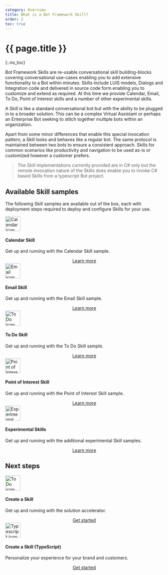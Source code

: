 ```yaml
---
category: Overview
title: What is a Bot Framework Skill?
order: 2
toc: true
---
```


# {{ page.title }}
{:.no_toc}

Bot Framework Skills are re-usable conversational skill building-blocks covering conversational use-cases enabling you to add extensive functionality to a Bot within minutes. Skills include LUIS models, Dialogs and Integration code and delivered in source code form enabling you to customize and extend as required. At this time we provide Calendar, Email, To Do, Point of Interest skills and a number of other experimental skills.

A Skill is like a standard conversational bot but with the ability to be plugged in to a broader solution. This can be a complex Virtual Assistant or perhaps an Enterprise Bot seeking to stitch together multiple bots within an organization.

Apart from some minor differences that enable this special invocation pattern, a Skill looks and behaves like a regular bot. The same protocol is maintained between two bots to ensure a consistent approach. Skills for common scenarios like productivity and navigation to be used as-is or customized however a customer prefers.

>The Skill implementations currently provided are in C# only but the remote invocation nature of the Skills does enable you to invoke C# based Skills from a typescript Bot project.

## Available Skill samples

The following Skill samples are available out of the box, each with deployment steps required to deploy and configure Skills for your use.

<div class="card-deck">
    <div class="card">
        <div class="card-body">
        <img src="{{site.baseurl}}/assets/images/icons/calendar-skill.png" alt="Calendar icon" width="48px">
            <h4 class="card-title no_toc">Calendar Skill</h4>
            <p class="card-text">Get up and running with the Calendar Skill sample.</p>
        </div>
        <div class="card-footer" style="display: flex; justify-content: center;">
            <a href="{{site.baseurl}}/skills/samples/productivity-calendar" class="btn btn-primary">Learn more</a>
        </div>
    </div>
    <div class="card">
        <div class="card-body">
        <img src="{{site.baseurl}}/assets/images/icons/email-skill.png" alt="Email icon" width="48px">
            <h4 class="card-title no_toc">Email Skill</h4>
            <p class="card-text">Get up and running with the Email Skill sample.</p>
        </div>
        <div class="card-footer" style="display: flex; justify-content: center;">
            <a href="{{site.baseurl}}/skills/samples/productivity-email" class="btn btn-primary">Learn more</a>
        </div>
    </div>
    <div class="card">
        <div class="card-body">
        <img src="{{site.baseurl}}/assets/images/icons/todo-skill.png" alt="To Do icon" width="48px">
            <h4 class="card-title no_toc">To Do Skill</h4>
            <p class="card-text">Get up and running with the To Do Skill sample.</p>
        </div>
        <div class="card-footer" style="display: flex; justify-content: center;">
            <a href="{{site.baseurl}}/skills/samples/productivity-todo" class="btn btn-primary">Learn more</a>
        </div>
    </div>
        <div class="card">
        <div class="card-body">
        <img src="{{site.baseurl}}/assets/images/icons/point-of-interest-skill.png" alt="Point of Interest icon" width="48px">
            <h4 class="card-title no_toc">Point of Interest Skill</h4>
            <p class="card-text">Get up and running with the Point of Interest Skill sample.</p>
        </div>
        <div class="card-footer" style="display: flex; justify-content: center;">
            <a href="{{site.baseurl}}/skills/samples/pointofinterest" class="btn btn-primary">Learn more</a>
        </div>
    </div>
    </div>
    <div class="card-deck">
    <div class="card">
        <div class="card-body">
            <img src="{{site.baseurl}}/assets/images/icons/experimental-skill.png" alt="Experimental icon" width="48px">
            <h4 class="card-title no_toc">Experimental Skills</h4>
            <p class="card-text">Get up and running with the additional experimental Skill samples.</p>
        </div>
        <div class="card-footer" style="display: flex; justify-content: center;">
            <a href="{{site.baseurl}}/skills/samples/experimental" class="btn btn-primary">Learn more</a>
        </div>
    </div>
</div>

## Next steps

<div class="card-deck">
    <div class="card">
        <div class="card-body">
            <img src="{{site.baseurl}}/assets/images/icons/csharp.png" alt="To Do icon" width="48px">
            <h4 class="card-title no_toc">Create a Skill</h4>
            <p class="card-text">Get up and running with the solution accelerator.</p>
        </div>
        <div class="card-footer" style="display: flex; justify-content: center;">
            <a href="{{site.baseurl}}/tutorials/csharp/create-skill/1_intro" class="btn btn-primary">Get started</a>
        </div>
    </div>
    <div class="card">
        <div class="card-body">
            <img src="{{site.baseurl}}/assets/images/icons/typescript.png" alt="Typescript icon" width="48px">
            <h4 class="card-title no_toc">Create a Skill (TypeScript)</h4>
            <p class="card-text">Personalize your experience for your brand and customers.</p>
        </div>
        <div class="card-footer no_toc" style="display: flex; justify-content: center;">
            <a href="{{site.baseurl}}/tutorials/typescript/create-skill/1_intro" class="btn btn-primary">Get started</a>
        </div>
    </div>
</div>
